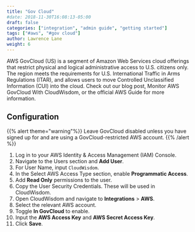 ```yaml
---
title: "Gov Cloud"
#date: 2018-11-30T16:08:13-05:00
draft: false
categories: ["integration", "admin guide", "getting started"]
tags: ["#aws", "#gov cloud"]
author: Lawrence Lane
weight: 6
---
```

AWS GovCloud (US) is a segment of Amazon Web Services cloud offerings that restrict physical and logical administrative access to U.S. citizens only. The region meets the requirements for U.S. International Traffic in Arms Regulations (ITAR), and allows users to move Controlled Unclassified Information (CUI) into the cloud. Check out our blog post, Monitor AWS GovCloud With CloudWisdom, or the official AWS Guide for more information.

## Configuration

{{% alert theme="warning"%}} Leave GovCloud disabled unless you have signed up for and are using a GovCloud-restricted AWS account. {{% /alert %}}

1. Log in to your AWS Identity & Access Management (IAM) Console.
2. Navigate to the Users section and **Add User**.
3. For User Name, input `CloudWisdom`.
4. In the Select AWS Access Type section, enable **Programmatic Access**.
5. Add **Read Only** permissions to the user.
6. Copy the User Security Credentials. These will be used in CloudWisdom.
7. Open CloudWisdom and navigate to **Integrations** > **AWS**.
8. Select the relevant AWS account.
9. Toggle **In GovCloud** to enable.
10. Input the **AWS Access Key** and **AWS Secret Access Key**.
11. Click **Save**.
